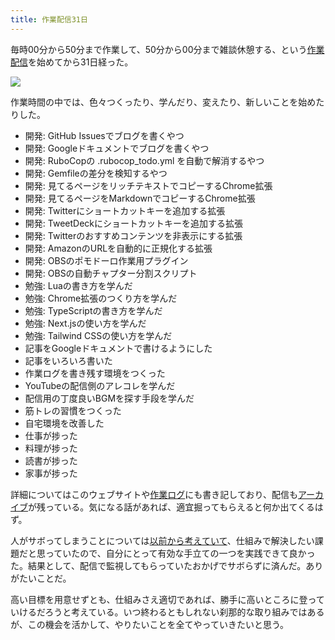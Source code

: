 ```yaml
---
title: 作業配信31日
---
```

毎時00分から50分まで作業して、50分から00分まで雑談休憩する、という[作業配信](https://www.youtube.com/c/r7kamura)を始めてから31日経った。

![](https://lh3.googleusercontent.com/docs/AG8NV2Yx0ftYQDCcZEU18hC71712_fKYN35P2fpwJLfEE6EjXeMI_kXMvPWq0XM8XXqo2sDz_lQEC3qReQU1QuKh_ozO2YCiHckRyL99ExJdU88BJ59u6ojfg8A2z-S0Oeh-BdECPREXBkA4Quw7Rs-6h8vbe7RWRNdWd1kvyHNxvTlPGx4zPOyEdcMW-VQgx2WANm6L-uq_oRuPrjNMqsjjvftkw0M_knfqywcpGdv596mvp5FAqp2NaswAYwkP-MrNnzDPGc49-bDlyzDH8SujBpP0w5SmPqsnq9XcsNvYZbXOBUOF7Ia46vFepdC0ATtcuA4Rd2HHRWxjLvkXmy1vqmuF77TovmvRoUmFfy9T2kE9eooZWN1drIbjOrxkVyMmL3e8rzPhFslINcKp0ABWpWWBsZCKKAJYr1jzVCPRJgvc29Cjr4Olx4MaMmdQtqeqyxkOM02uCKEZGHd2DFHf-HBpsSfDA6-BrrpZ97GRECbwvY3lfmxfWIxurQCHDX6j0Z3d7hRSy1jHx3mvoUwpbNwL1_SagBuG3CsoEhg5wtm17IK7PcRM-wqY6tOTIVg3ZC6xmbu0wMRPGYiyyfa8SU_LhKDppZaaNx0Pa-YBgoPb9gBQ-h604gJz6j1uIuaGgB96s1MQbmC0eotzKDlJd7_v48uuigJCspyB1YWIDqi-qnM-LP464LLcBRhRFf6roQiRN7SfkGVBVRK6Vb27r8v9iWQfXrPWdZ_JyS2b4QUWrdzhklMS7d0kFyfh4DPBRab-cfsGziZ0uhOOaFgo6E6aZ04GfHc3k4FMlEdG0R8Ko7ZViP9xsjonYqs2O_-uFmc3lhvmlihOQ3gyFBsjbOGdpbaw1Y1anJ-c0D7b1QhNz9k5xMpBIpilYPJqVKHReyi_i-oOnat_u6semzhX5-scuM-_x7QEmnP6Zmn5C22uawi4ql5TELcMN1mUjNAY1n8ZqV85SPOl3ee5eEBbIOxh3HpePhdy_-05amzaEvwqGqU6V2Sh0-E12mZJVLK6en8gMEsbvS63eUjd0ArGUmRWItO0oDAxRQbYoVSyWXhkDlOkma_aO0zAKQgidIy2rMXIRHgGGcA2nm9X-xjMc1UkrtgzFMzVkWNy7B75pAdQ2Lo7fS0QK1fW7ms5NPdyRITxfTW5wbVoGClMtjGcCbR1x3eM6ZTUVqhMiMs5NuilrCtx-uYN5jPwB-yJVaNjiywoE2UwE790pYzdw1iMh_Q_jWzaeO8KtbFBgDE2X2mNryMW)

作業時間の中では、色々つくったり、学んだり、変えたり、新しいことを始めたりした。

*   開発: GitHub Issuesでブログを書くやつ
*   開発: Googleドキュメントでブログを書くやつ
*   開発: RuboCopの .rubocop\_todo.yml を自動で解消するやつ
*   開発: Gemfileの差分を検知するやつ
*   開発: 見てるページをリッチテキストでコピーするChrome拡張
*   開発: 見てるページをMarkdownでコピーするChrome拡張
*   開発: Twitterにショートカットキーを追加する拡張
*   開発: TweetDeckにショートカットキーを追加する拡張
*   開発: Twitterのおすすめコンテンツを非表示にする拡張
*   開発: AmazonのURLを自動的に正規化する拡張
*   開発: OBSのポモドーロ作業用プラグイン
*   開発: OBSの自動チャプター分割スクリプト
*   勉強: Luaの書き方を学んだ
*   勉強: Chrome拡張のつくり方を学んだ
*   勉強: TypeScriptの書き方を学んだ
*   勉強: Next.jsの使い方を学んだ
*   勉強: Tailwind CSSの使い方を学んだ
*   記事をGoogleドキュメントで書けるようにした
*   記事をいろいろ書いた
*   作業ログを書き残す環境をつくった
*   YouTubeの配信側のアレコレを学んだ
*   配信用の丁度良いBGMを探す手段を学んだ
*   筋トレの習慣をつくった
*   自宅環境を改善した
*   仕事が捗った
*   料理が捗った
*   読書が捗った
*   家事が捗った

詳細についてはこのウェブサイトや[作業ログ](https://r7kamura.github.io/diary/)にも書き記しており、配信も[アーカイブ](https://www.youtube.com/c/r7kamura)が残っている。気になる話があれば、適宜掘ってもらえると何か出てくるはず。

人がサボってしまうことについては[以前から考えていて](https://twitter.com/r7kamura/status/1529728163068395521)、仕組みで解決したい課題だと思っていたので、自分にとって有効な手立ての一つを実践できて良かった。結果として、配信で監視してもらっていたおかげでサボらずに済んだ。ありがたいことだ。

高い目標を用意せずとも、仕組みさえ適切であれば、勝手に高いところに登っていけるだろうと考えている。いつ終わるともしれない刹那的な取り組みではあるが、この機会を活かして、やりたいことを全てやっていきたいと思う。
